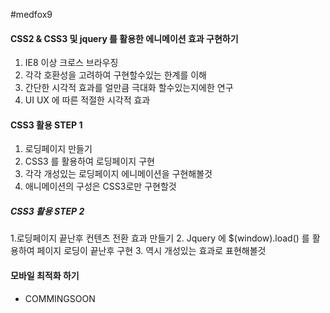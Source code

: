 #medfox9

#### CSS2 & CSS3 및 jquery 를 활용한 에니메이션 효과 구현하기
1. IE8 이상 크로스 브라우징
2. 각각 호환성을 고려하여 구현할수있는 한계를 이해
3. 간단한 시각적 효과를 얼만큼 극대화 할수있는지에한 연구
4. UI UX 에 따른 적절한 시각적 효과

#### CSS3 활용 STEP 1

1. 로딩페이지 만들기
2. CSS3 를 활용하여 로딩페이지 구현
3. 각각 개성있는 로딩페이지 에니메이션을 구현해볼것
4. 애니메이션의 구성은 CSS3로만 구현할것


##### CSS3 활용 STEP 2

1.로딩페이지 끝난후 컨텐츠 전환 효과 만들기
2. Jquery 에 $(window).load() 를 활용하여 페이지 로딩이 끝난후 구현
3. 역시 개성있는 효과로 표현해볼것




#### 모바일 최적화 하기
- COMMINGSOON

